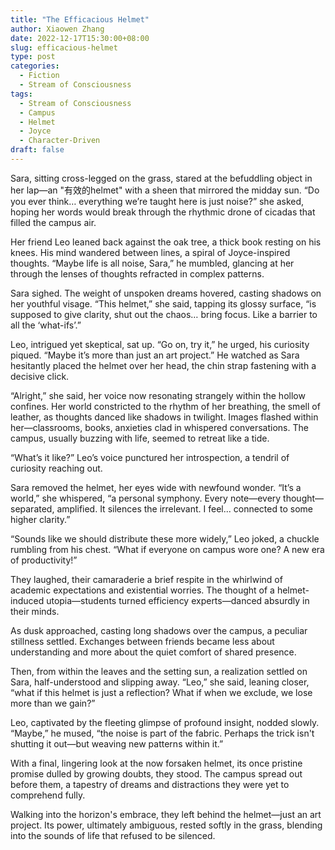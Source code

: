 ```yaml
---
title: "The Efficacious Helmet"
author: Xiaowen Zhang
date: 2022-12-17T15:30:00+08:00
slug: efficacious-helmet
type: post
categories:
  - Fiction
  - Stream of Consciousness
tags:
  - Stream of Consciousness
  - Campus
  - Helmet
  - Joyce
  - Character-Driven
draft: false
---
```


Sara, sitting cross-legged on the grass, stared at the befuddling object in her lap—an "有效的helmet" with a sheen that mirrored the midday sun. “Do you ever think… everything we’re taught here is just noise?” she asked, hoping her words would break through the rhythmic drone of cicadas that filled the campus air.

Her friend Leo leaned back against the oak tree, a thick book resting on his knees. His mind wandered between lines, a spiral of Joyce-inspired thoughts. “Maybe life is all noise, Sara,” he mumbled, glancing at her through the lenses of thoughts refracted in complex patterns. 

Sara sighed. The weight of unspoken dreams hovered, casting shadows on her youthful visage. “This helmet,” she said, tapping its glossy surface, “is supposed to give clarity, shut out the chaos… bring focus. Like a barrier to all the ‘what-ifs’.”

Leo, intrigued yet skeptical, sat up. “Go on, try it,” he urged, his curiosity piqued. “Maybe it’s more than just an art project.” He watched as Sara hesitantly placed the helmet over her head, the chin strap fastening with a decisive click. 

“Alright,” she said, her voice now resonating strangely within the hollow confines. Her world constricted to the rhythm of her breathing, the smell of leather, as thoughts danced like shadows in twilight. Images flashed within her—classrooms, books, anxieties clad in whispered conversations. The campus, usually buzzing with life, seemed to retreat like a tide.

“What’s it like?” Leo’s voice punctured her introspection, a tendril of curiosity reaching out. 

Sara removed the helmet, her eyes wide with newfound wonder. “It’s a world,” she whispered, “a personal symphony. Every note—every thought—separated, amplified. It silences the irrelevant. I feel... connected to some higher clarity.”

“Sounds like we should distribute these more widely,” Leo joked, a chuckle rumbling from his chest. “What if everyone on campus wore one? A new era of productivity!”

They laughed, their camaraderie a brief respite in the whirlwind of academic expectations and existential worries. The thought of a helmet-induced utopia—students turned efficiency experts—danced absurdly in their minds.

As dusk approached, casting long shadows over the campus, a peculiar stillness settled. Exchanges between friends became less about understanding and more about the quiet comfort of shared presence. 

Then, from within the leaves and the setting sun, a realization settled on Sara, half-understood and slipping away. “Leo,” she said, leaning closer, “what if this helmet is just a reflection? What if when we exclude, we lose more than we gain?” 

Leo, captivated by the fleeting glimpse of profound insight, nodded slowly. “Maybe,” he mused, “the noise is part of the fabric. Perhaps the trick isn't shutting it out—but weaving new patterns within it.”

With a final, lingering look at the now forsaken helmet, its once pristine promise dulled by growing doubts, they stood. The campus spread out before them, a tapestry of dreams and distractions they were yet to comprehend fully.

Walking into the horizon's embrace, they left behind the helmet—just an art project. Its power, ultimately ambiguous, rested softly in the grass, blending into the sounds of life that refused to be silenced.  